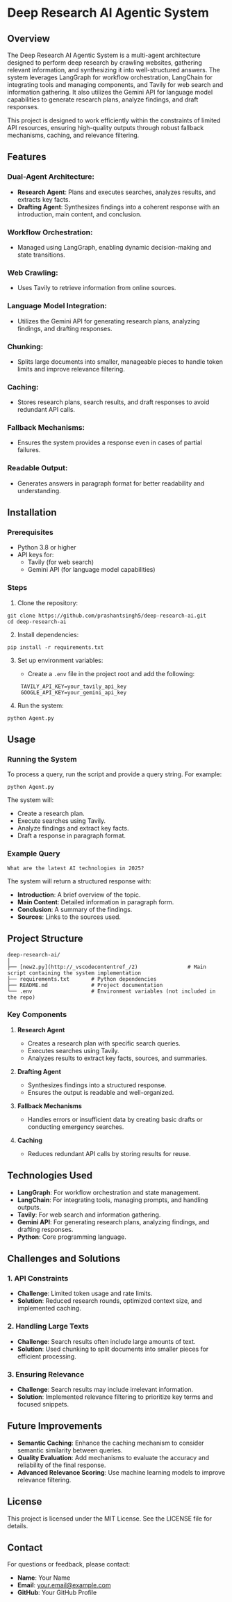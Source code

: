 # Deep Research AI Agentic System

## Overview
The Deep Research AI Agentic System is a multi-agent architecture designed to perform deep research by crawling websites, gathering relevant information, and synthesizing it into well-structured answers. The system leverages LangGraph for workflow orchestration, LangChain for integrating tools and managing components, and Tavily for web search and information gathering. It also utilizes the Gemini API for language model capabilities to generate research plans, analyze findings, and draft responses.

This project is designed to work efficiently within the constraints of limited API resources, ensuring high-quality outputs through robust fallback mechanisms, caching, and relevance filtering.

## Features
### Dual-Agent Architecture:
- **Research Agent**: Plans and executes searches, analyzes results, and extracts key facts.
- **Drafting Agent**: Synthesizes findings into a coherent response with an introduction, main content, and conclusion.

### Workflow Orchestration:
- Managed using LangGraph, enabling dynamic decision-making and state transitions.

### Web Crawling:
- Uses Tavily to retrieve information from online sources.

### Language Model Integration:
- Utilizes the Gemini API for generating research plans, analyzing findings, and drafting responses.

### Chunking:
- Splits large documents into smaller, manageable pieces to handle token limits and improve relevance filtering.

### Caching:
- Stores research plans, search results, and draft responses to avoid redundant API calls.

### Fallback Mechanisms:
- Ensures the system provides a response even in cases of partial failures.

### Readable Output:
- Generates answers in paragraph format for better readability and understanding.

## Installation
### Prerequisites
- Python 3.8 or higher
- API keys for:
  - Tavily (for web search)
  - Gemini API (for language model capabilities)

### Steps
1. Clone the repository:
```
git clone https://github.com/prashantsingh5/deep-research-ai.git
cd deep-research-ai
```

2. Install dependencies:
```
pip install -r requirements.txt
```

3. Set up environment variables:
   - Create a `.env` file in the project root and add the following:
   ```
    TAVILY_API_KEY=your_tavily_api_key
    GOOGLE_API_KEY=your_gemini_api_key
   ```

4. Run the system:
```
python Agent.py
```

## Usage
### Running the System
To process a query, run the script and provide a query string. For example:
```
python Agent.py
```

The system will:
- Create a research plan.
- Execute searches using Tavily.
- Analyze findings and extract key facts.
- Draft a response in paragraph format.

### Example Query
```
What are the latest AI technologies in 2025?
```
The system will return a structured response with:
- **Introduction**: A brief overview of the topic.
- **Main Content**: Detailed information in paragraph form.
- **Conclusion**: A summary of the findings.
- **Sources**: Links to the sources used.

## Project Structure
```
deep-research-ai/
│
├── [new2.py](http://_vscodecontentref_/2)                # Main script containing the system implementation
├── requirements.txt       # Python dependencies
├── README.md              # Project documentation
└── .env                   # Environment variables (not included in the repo)
```

### Key Components
1. **Research Agent**
   - Creates a research plan with specific search queries.
   - Executes searches using Tavily.
   - Analyzes results to extract key facts, sources, and summaries.

2. **Drafting Agent**
   - Synthesizes findings into a structured response.
   - Ensures the output is readable and well-organized.

3. **Fallback Mechanisms**
   - Handles errors or insufficient data by creating basic drafts or conducting emergency searches.

4. **Caching**
   - Reduces redundant API calls by storing results for reuse.

## Technologies Used
- **LangGraph**: For workflow orchestration and state management.
- **LangChain**: For integrating tools, managing prompts, and handling outputs.
- **Tavily**: For web search and information gathering.
- **Gemini API**: For generating research plans, analyzing findings, and drafting responses.
- **Python**: Core programming language.

## Challenges and Solutions
### 1. API Constraints
- **Challenge**: Limited token usage and rate limits.
- **Solution**: Reduced research rounds, optimized context size, and implemented caching.

### 2. Handling Large Texts
- **Challenge**: Search results often include large amounts of text.
- **Solution**: Used chunking to split documents into smaller pieces for efficient processing.

### 3. Ensuring Relevance
- **Challenge**: Search results may include irrelevant information.
- **Solution**: Implemented relevance filtering to prioritize key terms and focused snippets.

## Future Improvements
- **Semantic Caching**: Enhance the caching mechanism to consider semantic similarity between queries.
- **Quality Evaluation**: Add mechanisms to evaluate the accuracy and reliability of the final response.
- **Advanced Relevance Scoring**: Use machine learning models to improve relevance filtering.

## License
This project is licensed under the MIT License. See the LICENSE file for details.

## Contact
For questions or feedback, please contact:

- **Name**: Your Name
- **Email**: your.email@example.com
- **GitHub**: Your GitHub Profile